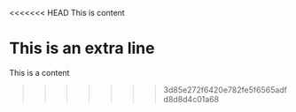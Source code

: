 <<<<<<< HEAD
This is content

This is an extra line
=======
This is a content
>>>>>>> 3d85e272f6420e782fe5f6565adfd8d8d4c01a68
